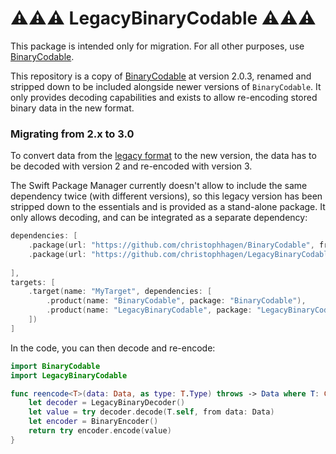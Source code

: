 # ⚠️⚠️⚠️ LegacyBinaryCodable ⚠️⚠️⚠️

This package is intended only for migration.
For all other purposes, use [BinaryCodable](https://github.com/christophhagen/BinaryCodable).

This repository is a copy of [BinaryCodable](https://github.com/christophhagen/BinaryCodable) at version 2.0.3, renamed and stripped down to be included alongside newer versions of `BinaryCodable`.
It only provides decoding capabilities and exists to allow re-encoding stored binary data in the new format.

### Migrating from 2.x to 3.0

To convert data from the [legacy format](https://github.com/christophhagen/BinaryCodable/blob/master/LegacyFormat.md) to the new version, the data has to be decoded with version 2 and re-encoded with version 3.

The Swift Package Manager currently doesn't allow to include the same dependency twice (with different versions), so this legacy version has been stripped down to the essentials and is provided as a stand-alone package.
It only allows decoding, and can be integrated as a separate dependency:

```swift
dependencies: [
    .package(url: "https://github.com/christophhagen/BinaryCodable", from: "3.0.0"),
    .package(url: "https://github.com/christophhagen/LegacyBinaryCodable", from: "2.0.0"),
    
],
targets: [
    .target(name: "MyTarget", dependencies: [
        .product(name: "BinaryCodable", package: "BinaryCodable"),
        .product(name: "LegacyBinaryCodable", package: "LegacyBinaryCodable")
    ])
]
```

In the code, you can then decode and re-encode:

```swift
import BinaryCodable
import LegacyBinaryCodable

func reencode<T>(data: Data, as type: T.Type) throws -> Data where T: Codable {
    let decoder = LegacyBinaryDecoder()
    let value = try decoder.decode(T.self, from data: Data)
    let encoder = BinaryEncoder()
    return try encoder.encode(value)
}
```
